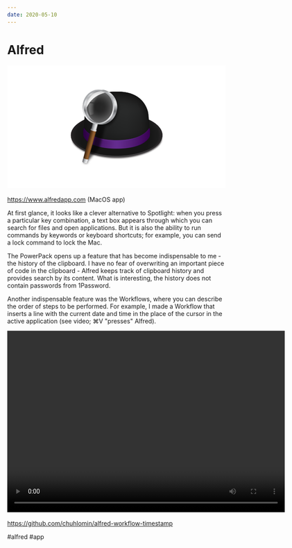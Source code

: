 ```yaml
---
date: 2020-05-10
---
```


# Alfred

![Alfred icon](alfred.png)

https://www.alfredapp.com (MacOS app)

At first glance, it looks like a clever alternative to Spotlight: when you press a particular key combination, a text box appears through which you can search for files and open applications. But it is also the ability to run commands by keywords or keyboard shortcuts; for example, you can send a lock command to lock the Mac.

The PowerPack opens up a feature that has become indispensable to me - the history of the clipboard. 
I have no fear of overwriting an important piece of code in the clipboard - Alfred keeps track of clipboard history and provides search by its content.
What is interesting, the history does not contain passwords from 1Password.

Another indispensable feature was the Workflows, where you can describe the order of steps to be performed.
For example, I made a Workflow that inserts a line with the current date and time in the place of the cursor in the active application (see video; ⌘V "presses" Alfred).

<video width="640" height="418" controls>
  <source src="alfred.mp4" type="video/mp4">
</video>

https://github.com/chuhlomin/alfred-workflow-timestamp

#alfred #app
